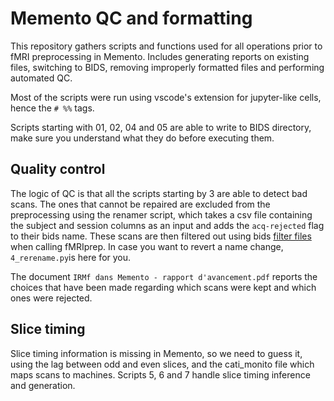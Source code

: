 # Memento QC and formatting

This repository gathers scripts and functions used
for all operations prior to fMRI preprocessing in Memento.
Includes generating reports on existing files,
switching to BIDS, removing improperly formatted files
and performing automated QC.

Most of the scripts were run using vscode's extension for
jupyter-like cells, hence the `# %%` tags.

Scripts starting with 01, 02, 04 and 05 are able to write to BIDS directory,
make sure you understand what they do before executing them.

## Quality control

The logic of QC is that all the scripts starting by 3 are
able to detect bad scans. The ones that cannot be repaired
are excluded from the preprocessing using the renamer 
script, which takes a csv file containing the subject and session
columns as an input and adds the `acq-rejected` flag to their bids name. These scans are then filtered out using bids [filter files](https://fmriprep.org/en/24.0.1/faq.html#how-do-i-select-only-certain-files-to-be-input-to-fmriprep) when calling fMRIprep. In case you want to revert a name change, `4_rerename.py`is here for you.

The document `IRMf dans Memento - rapport d'avancement.pdf`
reports the choices that have been made regarding which scans
were kept and which ones were rejected.

## Slice timing

Slice timing information is missing in Memento, so we need
to guess it, using the lag between odd and even slices, and
the cati_monito file which maps scans to machines.
Scripts 5, 6 and 7 handle slice timing inference
and generation.